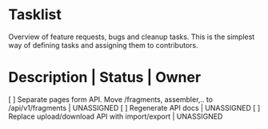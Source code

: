 # Tasklist
Overview of feature requests, bugs and cleanup tasks. This is the simplest way of defining tasks
and assigning them to contributors.

# Description | Status | Owner 

[ ] Separate pages form API. Move /fragments, assembler,.. to /api/v1/fragments | UNASSIGNED
[ ] Regenerate API docs | UNASSIGNED
[ ] Replace upload/download API with import/export                              | UNASSIGNED


